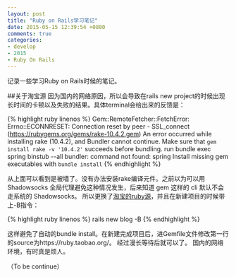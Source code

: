 ```yaml
---
layout: post
title: "Ruby on Rails学习笔记"
date: 2015-05-15 12:39:54 +0800
comments: true
categories:
- develop
- 2015
- Ruby On Rails
---
```

记录一些学习Ruby on Rails时候的笔记。
<!-- more -->

##关于淘宝源
因为国内的网络原因，所以会导致在rails new project的时候出现长时间的卡顿以及失败的结果。具体terminal会给出来的反馈是：

{% highlight ruby linenos %}
Gem::RemoteFetcher::FetchError: Errno::ECONNRESET: Connection reset by peer - SSL_connect (https://rubygems.org/gems/rake-10.4.2.gem)
An error occurred while installing rake (10.4.2), and Bundler cannot continue.
Make sure that `gem install rake -v '10.4.2'` succeeds before bundling.
run bundle exec spring binstub --all
bundler: command not found: spring
Install missing gem executables with `bundle install`
{% endhighlight %}

从上面可以看到是被墙了。没有办法安装rake编译元件。之前以为可以用 Shadowsocks 全局代理避免这种情况发生，后来知道 gem 这样的 cli 默认不会走系统的 Shadowsocks。
所以更换了[淘宝的ruby源](https://ruby.taobao.org/)，并且在新建项目的时候带上-B指令：

{% highlight ruby linenos %}
rails new blog -B
{% endhighlight %}

这样避免了自动的bundle install。在新建完成项目后，进Gemfile文件修改第一行的source为https://ruby.taobao.org/。
经过漫长等待后就可以了。
国内的网络环境，有时真是烦人。

（To be continue）